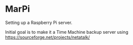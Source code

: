 # MarPi

Setting up a Raspberry Pi server.

Initial goal is to make it a Time Machine backup server using https://sourceforge.net/projects/netatalk/
